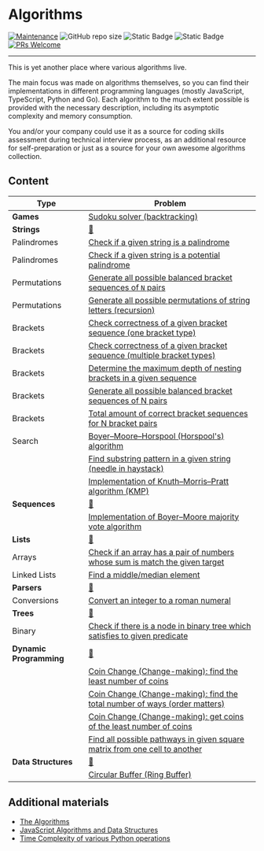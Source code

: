 # Algorithms

[![Maintenance](https://img.shields.io/maintenance/yes/2023.svg?style=flat)]()
![GitHub repo size](https://img.shields.io/github/repo-size/zhibirc/algorithms?style=flat&color=008080)
![Static Badge](https://img.shields.io/badge/algorithms-32-f0e68c)
![Static Badge](https://img.shields.io/badge/data_structures-1-f0e68c)
[![PRs Welcome](https://img.shields.io/badge/PRs-welcome-blue.svg?style=flat)]()

---

This is yet another place where various algorithms live.

The main focus was made on algorithms themselves, so you can find their implementations in different programming languages (mostly JavaScript, TypeScript, Python and Go). Each algorithm to the much extent possible is provided with the necessary description, including its asymptotic complexity and memory consumption.

You and/or your company could use it as a source for coding skills assessment during technical interview process, as an additional resource for self-preparation or just as a source for your own awesome algorithms collection.

## Content

| Type                  | Problem                                                                                                                             |
|-----------------------|-------------------------------------------------------------------------------------------------------------------------------------|
|**Games**              |[Sudoku solver (backtracking)](./games/sudoku-solver.py)                                                                             |
|**Strings**            |[🔗](./strings/)                                                                                                                     |
|Palindromes            |[Check if a given string is a palindrome](./strings/palindromes/is-palindrome.go)                                                    |
|Palindromes            |[Check if a given string is a potential palindrome](./strings/palindromes/is-potential-palindrome.py)                                |
|Permutations           |[Generate all possible balanced bracket sequences of `N` pairs](./strings/permutations/balanced-bracket-sequences.py)                |
|Permutations           |[Generate all possible permutations of string letters (recursion)](./strings/permutations/generate-all-recursive.ts)                 |
|Brackets               |[Check correctness of a given bracket sequence (one bracket type)](./strings/brackets/is-correct-onetype-bracket-sequence.ts)        |
|Brackets               |[Check correctness of a given bracket sequence (multiple bracket types)](./strings/brackets/is-correct-multitype-bracket-sequence.ts)|
|Brackets               |[Determine the maximum depth of nesting brackets in a given sequence](./strings/brackets/nesting-brackets-depth.go)                  |
|Brackets               |[Generate all possible balanced bracket sequences of N pairs](./strings/brackets/generate-bracket-sequences-recursion.py)            |
|Brackets               |[Total amount of correct bracket sequences for N bracket pairs](./strings/brackets/bracket-sequence-total-amount.ts)                 |
|Search                 |[Boyer–Moore–Horspool (Horspool's) algorithm](./strings/search/boyer-moore-horspool/)                                                |
|                       |[Find substring pattern in a given string (needle in haystack)](./strings/find-needle-haystack.py)                                   |
|                       |[Implementation of Knuth–Morris–Pratt algorithm (KMP)](./strings/knuth-morris-pratt.py)                                              |
|**Sequences**          |[🔗](./sequences/)                                                                                                                   |
|                       |[Implementation of Boyer–Moore majority vote algorithm](./sequences/boyer-moore-majority-vote.go)                                    |
|**Lists**              |[🔗](./lists/)                                                                                                                       |
|Arrays                 |[Check if an array has a pair of numbers whose sum is match the given target](./lists/arrays/has-pair-sum-equal-n.js)                |
|Linked Lists           |[Find a middle/median element](./lists/linked-lists/find-median-element.js)                                                          |
|**Parsers**            |[🔗](./parsers/)                                                                                                                     |
|Conversions            |[Convert an integer to a roman numeral](./parsers/conversions/integer-to-roman.ts)                                                   |
|**Trees**              |[🔗](./trees/)                                                                                                                       |
|Binary                 |[Check if there is a node in binary tree which satisfies to given predicate](./trees/binary/search.py)                               |
|**Dynamic Programming**|[🔗](./dynamic-programming/)                                                                                                         |
|                       |[Coin Change (Change-making): find the least number of coins](./dynamic-programming/coin-change-least-number.ts)                     |
|                       |[Coin Change (Change-making): find the total number of ways (order matters)](./dynamic-programming/coin-change-total-number.ts)      |
|                       |[Coin Change (Change-making): get coins of the least number of coins](./dynamic-programming/coin-change-least-coins.ts)              |
|                       |[Find all possible pathways in given square matrix from one cell to another](./dynamic-programming/magic-square-all-paths.ts)        |
|**Data Structures**    |[🔗](./data-structures/)                                                                                                             |
|                       |[Circular Buffer (Ring Buffer)](./data-structures/circular-buffer.js)                                                                |

## Additional materials

- [The Algorithms](https://the-algorithms.com)
- [JavaScript Algorithms and Data Structures](https://github.com/trekhleb/javascript-algorithms)
- [Time Complexity of various Python operations](https://wiki.python.org/moin/TimeComplexity)